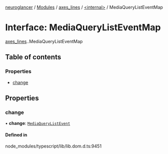 [neuroglancer](../README.md) / [Modules](../modules.md) / [axes\_lines](../modules/axes_lines.md) / [<internal\>](../modules/axes_lines._internal_.md) / MediaQueryListEventMap

# Interface: MediaQueryListEventMap

[axes_lines](../modules/axes_lines.md).[<internal>](../modules/axes_lines._internal_.md).MediaQueryListEventMap

## Table of contents

### Properties

- [change](axes_lines._internal_.MediaQueryListEventMap.md#change)

## Properties

### change

• **change**: [`MediaQueryListEvent`](../modules/axes_lines._internal_.md#mediaquerylistevent)

#### Defined in

node_modules/typescript/lib/lib.dom.d.ts:9451

